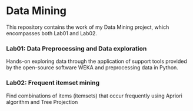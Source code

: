 # Data Mining
This repository contains the work of my Data Mining project, which encompasses both Lab01 and Lab02.

### Lab01: Data Preprocessing and Data exploration
Hands-on exploring data through the application of support tools provided by the open-source
software WEKA and preprocessing data in Python.

### Lab02: Frequent itemset mining
Find combinations of items (itemsets) that occur frequently using Apriori algorithm and Tree Projection
